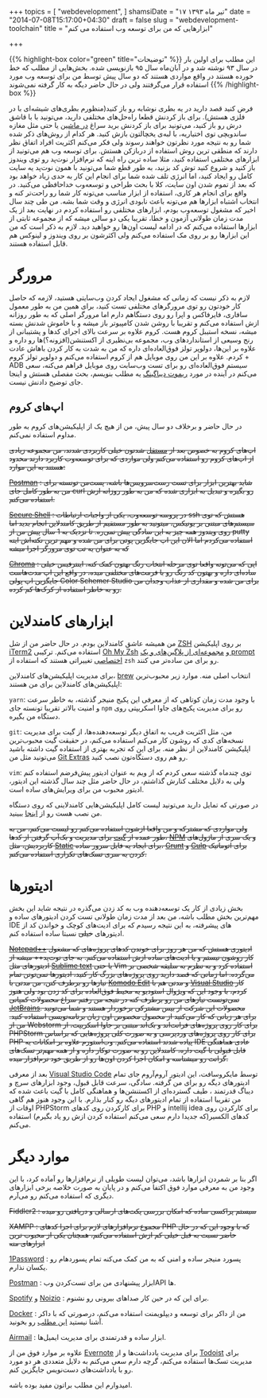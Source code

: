 +++
topics = [
  "webdevelopment",
]
shamsiDate = "۱۷ تیر ماه ۱۳۹۳"
date = "2014-07-08T15:17:00+04:30"
draft = false
slug = "webdevelopment-toolchain"
title = "ابزارهایی که من برای توسعه وب استفاده می کنم"

+++

{{% highlight-box color="green" title="توضیحات" %}}
این مطلب برای اولین بار در سال ۹۳ نوشته شد و در آبان‌ماه سال ۹۵ بازنویسی شده. بخش‌هایی از مطلب که خط خورده هستند در واقع مواردی هستند که
دو سال پیش توسط من برای توسعه وب مورد استفاده قرار می‌گرفتند ولی در حال حاضر دیگه به کار گرفته نمی‌شوند
{{% /highlight-box %}}

فرض کنید قصد دارید در یه بطری نوشابه رو باز کنید(منظورم بطری‌های شیشه‌ای با در فلزی هستش). برای باز کردنش قطعا راه‌حل‌های مختلفی دارید، می‌تونید با با قاشق درش رو باز کنید، می‌تونید برای باز کردنش برید سراغ [در ماشین](http://baghbagho.com/open-coke-with-car-door/)  یا حتی مثل مغازه ساندویچی توی اختیاریه، با لبه‌ی یخچالتون بازش کنید. هر کدام از روش‌های ذکر شده شما رو به نتیجه مورد نظرتون خواهند رسوند ولی فکر می‌کنم اکثریت افراد اتفاق نظر دارند که منطقی ترین روش استفاده از دربازکن هستش.
برای توسعه وب هم می‌تونید از ابزارهای مختلفی استفاده کنید، مثلا ساده ترین راه اینه که نرم‌افزار نوت‌پد رو توی ویندوز باز کنید و شروع کنید توش کد بزنید، به طور قطع شما می‌تونید با همون نوت‌پد یه سایت کامل رو ایجاد کنید، اما انرژی تلف شده شما برای انجام این کار به حدی زیاد خواهد بود که بعد از تموم شدن اون سایت، کلا با بحث طراحی و توسعه‌وب خداحافظی می‌کنید. در واقع برای انجام هر کاری، استفاده از ابزار مناسب می‌تونه کار شما رو راحت‌تر کنه و انتخاب اشتباه ابزارها هم می‌تونه باعث نابودی انرژی و وقت شما بشه. من طی چند سال اخیر که مشغول توسعه‌وب بودم، ابزارهای مختلفی رو استفاده کردم در نهایت بعد از یک مدت زمان طولانی آزمون و خطا، تقریبا یکی دو سالی میشه که از مجموعه ثابتی از ابزارها استفاده می‌کنم که در ادامه لیست اون‌ها رو خواهید دید. لازم به ذکر است که من این ابزارها رو بر روی مک استفاده می‌کنم ولی اکثرشون بر روی ویندوز و لینوکس هم قابل استفاده هستند.

# مرورگر
لازم به ذکر نیست که زمانی که مشغول ایجاد کردن وب‌سایتی هستید، لازمه که حاصل کار خودتون رو توی مرورگرهای مختلفی تست کنید، برای همین من به طور معمول سافاری، فایرفاکس و اپرا رو روی دستگاهم دارم اما مرورگر اصلی که به طور روزانه ازش استفاده می‌کنم و تقریبا با روشن شدن کامپیوتر باز میشه و با خاموش شدنش بسته میشه، نسخه استیبل کروم هست. کروم علاوه بر سرعت بالای اجرای کدها و پشتیبانی از رنج وسیعی از استانداردهای وب، مجموعه بی‌نظیری از اکستنشن(افزونه؟)ها رو داره و علاوه بر این‌ها، دولوپر تولز فوق‌العاده‌ای داره که من به شدت به کار کردن باهاش عادت کردم.
علاوه بر این من روی موبایل هم از کروم استفاده می‌کنم و دولوپر تولز کروم + ADB سیستم فوق‌العاده‌ای رو برای تست وب‌سابت روی موبایل فراهم می‌کنه، سعی می‌کنم در آینده در مورد [ریموت دیباگینگ](https://developer.chrome.com/devtools/docs/remote-debugging) یه مطلب بنویسم، بحث مفصلی هستش و اینجا جای توضیح دادنش نیست.

## اپ‌های کروم

در حال حاضر و برخلاف دو سال پیش، من از هیچ یک از اپلیکیشن‌های کروم به طور مداوم استفاده نمی‌کنم.

~~اپ‌های کروم به خصوص بعد از [مستقل](http://lifehacker.com/new-chrome-apps-run-on-your-desktop-offline-and-outsid-1258080268) شدنون خیلی کاربردی شدند، من مجموعه زیادی از اپ‌های کروم رو استفاده می‌کنم ولی مواردی که برای توسعه‌وب کاربرد دارند محدود هستند به این موارد:~~

~~[Postman](https://chrome.google.com/webstore/detail/postman-rest-client-packa/fhbjgbiflinjbdggehcddcbncdddomop) : شاید بهترین ابزار برای تست رست‌سرویس‌ها باشه، پست‌من تونسته برای من به طور کامل جای curl رو بگیره و تبدیل به ابزاری شده که من به طور روزانه ازش استفاده می‌کنم.~~

~~[Secure Shell](https://chrome.google.com/webstore/detail/pnhechapfaindjhompbnflcldabbghjo) : در پروسه توسعه‌وب، یکی از واجبات ارتباطات ssh هستش که توی سیستم‌های مبتنی بر یونیکس، میتونید به طور مستقیم از طریق کامندلاین انجام بدید اما روی ویندوز همه چیز به این سادگی پیش نمی‌ره. تا نزدیک به 1 سال پیش من از putty استفاده می‌کردم اما الان این اپ جایگزین پوتی برای من شده و مهم ترین نکته‌اش اینه که به عنوان یه تب توی مرورگر اجرا میشه~~

~~[Chroma](https://chrome.google.com/webstore/detail/gefgglgjdlddcpcapigheknbacbmmggp) : اپی که می‌تونه واقعا توی مرحله انتخاب رنگ بهتون کمک کنه، اینترفیس خیلی ساده‌ای داره و بهتون کد رنگ رو با فرمت‌های مختلفی میده، در واقع این اپ مدت‌هاست جایگزین اپ پولی Color Schemer Studio برای من شده و مقداری از عذاب وجدان من رو به خاطر استفاده از کرک‌ها کم کرده.~~

# ابزارهای کامندلاین
من همیشه عاشق کامندلاین بودم. در حال حاضر من از شل [ZSH](http://www.zsh.org/) بر روی اپلیکیشن [iTerm2](https://www.iterm2.com) استفاده می‌کنم. 
ترکیبی [Oh My Zsh](https://github.com/robbyrussell/oh-my-zsh) و [مجموعه‌ای از پلاگین‌های و یک prompt اختصاصی](https://gist.github.com/alireza-ahmadi/d7d6c04d9801c89dfe33ed8d29323c3e)
تغییراتی هستند که استفاده از `zsh` رو برای من ساده‌تر می کنند.

برای مدیریت اپلیکیشن‌های کامندلاین، [brew](http://brew.sh/) انتخاب اصلی منه. موارد زیر محبوب‌ترین اپلیکیشن‌های کامندلاین برای من هستند:

`yarn`: با وجود مدت زمان کوتاهی که از معرفی این پکیج منیجر گذشته، به خاطر سرعت و امنیت بالاتر تقریبا تونسته جای `npm` رو برای مدیریت پکیج‌های جاوا اسکریپتی روی دستگاه من بگیره.

‍`git`: من، مثل اکثریت قریب به اتفاق دیگر توسعه‌دهنده‌ها، از گیت برای مدیریت نسخه‌های کدی که روشون کار می‌کنم استفاده می‌کنم، در حقیقت گیت محبوب‌ترین اپلیکیشن کامندلاین از نظر منه. برای این که
تجربه بهتری از استفاده گیت داشته باشید می‌تونید مثل من [Git Extras](https://github.com/tj/git-extras) رو هم روی دستگاه‌تون نصب کنید.

‍‍`vim`: توی چندماه گذشته سعی کردم که از ویم به عنوان ادیتور پیش‌فرضم استفاده کنم ولی به دلایل مختلف کنارش گذاشتم، در حال حاضر مثل چند سال گذشته این 
ادیتور، ادیتور محبوب من برای ویرایش‌های ساده است.

در صورتی که تمایل دارید می‌تونید لیست کامل اپلیکیشن‌هایی کامندلاینی که روی دستگاه من نصب هست رو از [اینجا](https://gist.github.com/alireza-ahmadi/a2799c8e9512b785402078c7a9b6eae6) ببینید.

~~ولی مواردی که مشترکه و من واقعا ازشون استفاده می‌کنم رو لیست می‌کنم، من به طور عمده از [گیت](http://git-scm.com/) برای مدیریت و بک‌آپ گرفتن از کدها، [NPM](http://npmjs.org) و یک سری از ماژول‌های کاربردیش، مثل [Static](http://npmjs.org/package/node-static) برای ایجاد یه فایل سرور ساده، [Grunt](https://www.npmjs.org/package/grunt) و [Gulp](https://www.npmjs.org/package/gulp) برای اتوماتیک کردن یه سری تسک‌های تکراری استفاده می‌کنم.~~

# ادیتورها
بخش زیادی از کار یک توسعه‌دهنده وب به کد زدن می‌گذره در نتیجه شاید این بخش مهم‌ترین بخش مطلب باشه، من بعد از مدت زمان طولانی تست کردن ادیتورهای ساده و IDE های پیشرفته، به این نتیجه رسیدم که برای ادیت‌های کوچک و خواندن کد از ادیتورهای ~~خیلی~~ نسبتا ساده استفاده کنم.

~~[Notepad++](http://notepad-plus-plus.org/) ادیتوری هستش که من هر روز برای خوندن کدهای پروژه‌های که مشغول کار روشون نیستم و یا ادیت‌های ساده ازش استفاده می‌کنم. به جای نوت‌پد++ میشه از ادیتورهای مثل [Sublime text](http://www.sublimetext.com/) یا حتی Vim استفاده کرد و به نظرم به سلیقه شخصی بر می‌گرده.
اما زمانی که قصد دارید روی پروژه‌های بزرگ کار کنید، ادیتورها نمی‌تونن تمام نیازها رو برطرف کنن، من مدتی با [Komodo Edit](http://komodoide.com/komodo-edit/) و مدتی هم با [Visual Studio](http://www.visualstudio.com/) کار کردم، با وجود این که ویژوال استودیو یه محیط فوق‌العاده برای کد زدن بود ولی هنوز نمی‌تونست نیازهای من رو برطرف کنه در نتیجه من رفتم سراغ محصولات کمپانی [JetBrains](http://www.jetbrains.com/). محصولات این شرکت از بیس مشترکی برخوردار هستند و شما می‌تونید برای هر زبانی که کار می‌کنید از محصول مخصوص اون زبان برنامه‌نویسی استفاده کنید. من از Webstorm برای کار روی پروژه‌های فرانت‌اند و بک‌اند مبتنی بر جاوا اسکریپت، از PHPStorm برای کار روی پروژه‌های وردپرسی و به صورت کلی پروژه‌هایی که براساس PHP پیاده شدند استفاده می‌کنم. وب‌استورم علاوه بر امکانات یه IDE عادی هماهنگی قابل قبولی با گیت داره، کامندلاین رو به صورت توکار داره و از همه مهم‌تر تسک‌های گرانت رو میشناسه و امکان اجرا کردن اون‌ها رو از طریق خود نرم‌افزار میده.~~

بعد از معرفی [Visual Studio Code](http://code.visualstudio.com/) توسط مایکروسافت، این ادیتور آروم‌آروم جای تمام ادیتورهای دیگه رو برای من گرفته. سادگی، سرعت قابل قبول، وجود ابزارهای سرچ و دیباگ قدرتمند ، طیف گسترده‌ای از اکستنشن‌ها و هماهنگی کامل با گیت باعث شده که من تقریبا استفاده از تمام ادیتورهای دیگه رو کنار بذارم. با این وجود هنوز هم گاهی اوقات از PHPStorm برای کارکردن روی کدهای PHP و intellij idea برای کارکردن روی کدهای الکسیر(که جدیدا دارم سعی می‌کنم استفاده کردن ازش رو یاد بگیرم) استفاده می‌کنم.

# موارد دیگر
اگر بنا بر شمردن ابزارها باشد، می‌توان لیست طویلی از نرم‌افزارها رو آماده کرد، با این وجود من به معرفی موارد فوق اکتفا می‌کنم و در پایان به صورت خلاصه برخی ابزارهای دیگری که استفاده می‌کنم رو می‌‌آرم.

~~Fiddler2 : سیستم پراکسی ساده که امکان بررسی پکت‌های ارسالی و دریافتی رو میده~~

~~XAMPP : مجموع نرم‌افزارهای لازم برای اجرا کد‌های PHP که با وجود این که در حال حاضر نسبت به قبل خیلی کم ازش استفاده می‌کنم، همچنان یکی از محبوب ترین ابزارهای منه~~

[1Password](https://1password.com/) : پسورد منیجر ساده و امنی که به من کمک می‌کنه تمام پسوردهام رو یکسان نذارم.

[Postman](https://www.getpostman.com) : ابزار پیشنهادی من برای تست‌کردن وبAPI ها. 

[Spotify](https://www.spotify.com/us/) و [Noizio](http://noiz.io/) : برای این که در حین کار صداهای بیرونی رو نشنوم.

[Docker](https://www.docker.com/products/docker) : من از داکر برای توسعه و دیپلویمنت استفاده می‌کنم، درصورتی که با داکر آشنا نیستید [این مطلب](https://www.docker.com/what-docker) رو بخونید.

[Airmail](http://airmailapp.com/) : ابزار ساده و قدرتمندی برای مدیریت ایمیل‌ها.

علاوه بر موارد فوق من از [Evernote](http://evernote.com/) برای مدیریت یادداشت‌ها و از [Todoist](https://todoist.com/) برای مدیریت تسک‌ها استفاده می‌کنم، گرچه دارم سعی می‌کنم به دلایل متعددی
هر دو مورد رو با یادداشت‌های دست‌نویس جایگزین کنم.

امیدوارم این مطلب براتون مفید بوده باشه.
